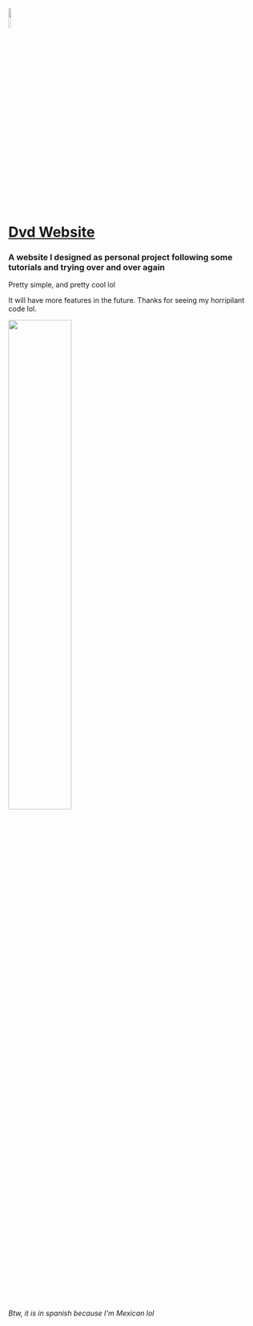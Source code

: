 <img width=10% heigth=10% src="https://cdn.discordapp.com/attachments/854041813579989012/880470820965724240/Dvd_Small_Small.png">

# [Dvd Website](https://dvd-22.github.io/DvdWebsite/) 

### A website I designed as personal project following some tutorials and trying over and over again

Pretty simple, and pretty cool lol

It will have more features in the future. Thanks for seeing my horripilant code lol.


<img width=50% height=50% src="https://user-images.githubusercontent.com/75691650/130990362-c1068b87-97a8-49bc-b356-19f375aa92c8.png">

###### Btw, it is in spanish because I'm Mexican lol


